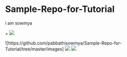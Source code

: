 # Sample-Repo-for-Tutorial
i am sowmya

<p align="centre">
 + <img src= "https://github.com/pabbathisowmya/Sample-Repo-for-Tutorial?branch=master&filepath=images%2Fwheel.jpg">
</p>
![https://github.com/pabbathisowmya/Sample-Repo-for-Tutorial/tree/master/images]
<img src= "https://github.com/pabbathisowmya/Sample-Repo-for-Tutorial/images/wheel.jpg">
<img src= "https://github.com/pabbathisowmya/Sample-Repo-for-Tutorial/blob/master/images/wheel.jpg">